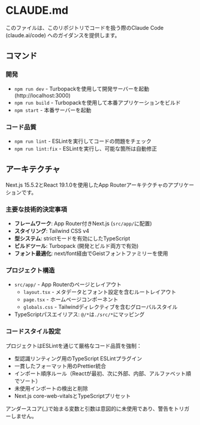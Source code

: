 # CLAUDE.md

このファイルは、このリポジトリでコードを扱う際のClaude Code (claude.ai/code) へのガイダンスを提供します。

## コマンド

### 開発
- `npm run dev` - Turbopackを使用して開発サーバーを起動 (http://localhost:3000)
- `npm run build` - Turbopackを使用して本番アプリケーションをビルド
- `npm start` - 本番サーバーを起動

### コード品質
- `npm run lint` - ESLintを実行してコードの問題をチェック
- `npm run lint:fix` - ESLintを実行し、可能な箇所は自動修正

## アーキテクチャ

Next.js 15.5.2とReact 19.1.0を使用したApp Routerアーキテクチャのアプリケーションです。

### 主要な技術的決定事項
- **フレームワーク**: App Router付きNext.js (`src/app/`に配置)
- **スタイリング**: Tailwind CSS v4
- **型システム**: strictモードを有効にしたTypeScript
- **ビルドツール**: Turbopack (開発とビルド両方で有効)
- **フォント最適化**: next/font経由でGeistフォントファミリーを使用

### プロジェクト構造
- `src/app/` - App Routerのページとレイアウト
  - `layout.tsx` - メタデータとフォント設定を含むルートレイアウト
  - `page.tsx` - ホームページコンポーネント
  - `globals.css` - Tailwindディレクティブを含むグローバルスタイル
- TypeScriptパスエイリアス: `@/*`は`./src/*`にマッピング

### コードスタイル設定
プロジェクトはESLintを通じて厳格なコード品質を強制：
- 型認識リンティング用のTypeScript ESLintプラグイン
- 一貫したフォーマット用のPrettier統合
- インポート順序ルール（Reactが最初、次に外部、内部、アルファベット順でソート）
- 未使用インポートの検出と削除
- Next.js core-web-vitalsとTypeScriptプリセット

アンダースコア(_)で始まる変数と引数は意図的に未使用であり、警告をトリガーしません。